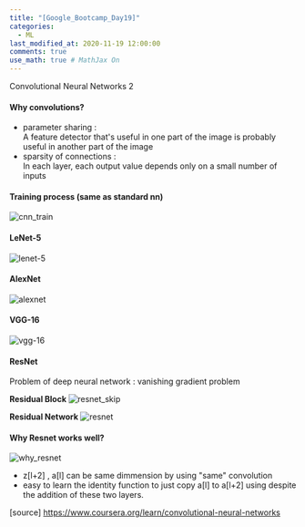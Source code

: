 ```yaml
---
title: "[Google_Bootcamp_Day19]"
categories: 
  - ML
last_modified_at: 2020-11-19 12:00:00
comments: true
use_math: true # MathJax On
---
```


Convolutional Neural Networks 2

#### Why convolutions?
- parameter sharing : <br>
  A feature detector that's useful in one part of the image is probably useful in another part of the image
- sparsity of connections : <br>
  In each layer, each output value depends only on a small number of inputs

#### Training process (same as standard nn)
![cnn_train](https://user-images.githubusercontent.com/62474292/100669622-03b6e080-33a1-11eb-9d91-196476fd8c84.png)

#### LeNet-5
![lenet-5](https://user-images.githubusercontent.com/62474292/100669621-031e4a00-33a1-11eb-9e9f-24496ae2c40d.png)

#### AlexNet
![alexnet](https://user-images.githubusercontent.com/62474292/100669623-044f7700-33a1-11eb-9ed4-8650ff1de636.png)

#### VGG-16
![vgg-16](https://user-images.githubusercontent.com/62474292/100669619-01548680-33a1-11eb-9548-5fc55ed10979.png)

#### ResNet
Problem of deep neural network : vanishing gradient problem <br>

**Residual Block**
![resnet_skip](https://user-images.githubusercontent.com/62474292/100709469-86678c00-33f1-11eb-9635-52930cbae777.png)

**Residual Network**
![resnet](https://user-images.githubusercontent.com/62474292/100709473-88c9e600-33f1-11eb-82d2-600d1e906a02.png)

#### Why Resnet works well?
![why_resnet](https://user-images.githubusercontent.com/62474292/100712848-c54c1080-33f6-11eb-9f74-eda0dc53c942.png)

- z[l+2] , a[l] can be same dimmension by using "same" convolution
- easy to learn the identity function to just copy a[l] to a[l+2] using despite the addition of these two layers.


[source] https://www.coursera.org/learn/convolutional-neural-networks
